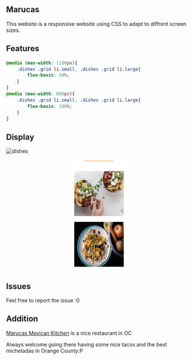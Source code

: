 ## Marucas 

This website is a responsive website using CSS to adapt to diffrent screen sizes.

## Features

```css
@media (max-width: 1100px){
    .dishes .grid li.small, .dishes .grid li.large{
        flex-basis: 50%;
    }
}
@media (max-width: 800px){
    .dishes .grid li.small, .dishes .grid li.large{
        flex-basis: 100%;
    }
}
```
  
## Display

![dishes](./img/dishes1.png)

<div align=center><img width="150" height="300" src="./img/dishes2.png"/></div>


## Issues
Feel free to report the issue :0

## Addition 
[Marucas Mexican Kitchen](https://www.yelp.com/biz/marucas-mexican-kitchen-tustin?osq=marucas) is a nice restaurant in OC

Always welcome going there having some nice tacos and the best micheladas in Orange County:P
